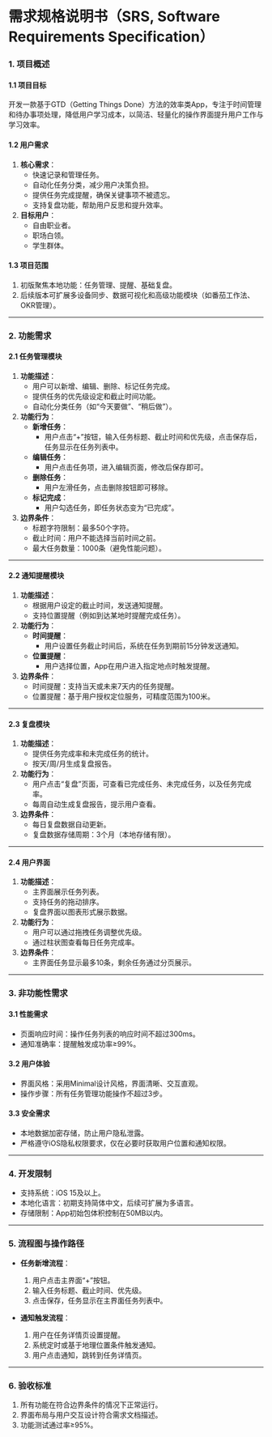 # 需求规格说明书（SRS, Software Requirements Specification）

### **1. 项目概述**
#### **1.1 项目目标**
开发一款基于GTD（Getting Things Done）方法的效率类App，专注于时间管理和待办事项处理，降低用户学习成本，以简洁、轻量化的操作界面提升用户工作与学习效率。

#### **1.2 用户需求**
1. **核心需求**：
   - 快速记录和管理任务。
   - 自动化任务分类，减少用户决策负担。
   - 提供任务完成提醒，确保关键事项不被遗忘。
   - 支持复盘功能，帮助用户反思和提升效率。
2. **目标用户**：
   - 自由职业者。
   - 职场白领。
   - 学生群体。

#### **1.3 项目范围**
1. 初版聚焦本地功能：任务管理、提醒、基础复盘。
2. 后续版本可扩展多设备同步、数据可视化和高级功能模块（如番茄工作法、OKR管理）。

---

### **2. 功能需求**

#### **2.1 任务管理模块**
1. **功能描述**：
   - 用户可以新增、编辑、删除、标记任务完成。
   - 提供任务的优先级设定和截止时间功能。
   - 自动化分类任务（如“今天要做”、“稍后做”）。
2. **功能行为**：
   - **新增任务**：
     - 用户点击“+”按钮，输入任务标题、截止时间和优先级，点击保存后，任务显示在任务列表中。
   - **编辑任务**：
     - 用户点击任务项，进入编辑页面，修改后保存即可。
   - **删除任务**：
     - 用户左滑任务，点击删除按钮即可移除。
   - **标记完成**：
     - 用户勾选任务，即任务状态变为“已完成”。
3. **边界条件**：
   - 标题字符限制：最多50个字符。
   - 截止时间：用户不能选择当前时间之前。
   - 最大任务数量：1000条（避免性能问题）。

---

#### **2.2 通知提醒模块**
1. **功能描述**：
   - 根据用户设定的截止时间，发送通知提醒。
   - 支持位置提醒（例如到达某地时提醒完成任务）。
2. **功能行为**：
   - **时间提醒**：
     - 用户设置任务截止时间后，系统在任务到期前15分钟发送通知。
   - **位置提醒**：
     - 用户选择位置，App在用户进入指定地点时触发提醒。
3. **边界条件**：
   - 时间提醒：支持当天或未来7天内的任务提醒。
   - 位置提醒：基于用户授权定位服务，可精度范围为100米。

---

#### **2.3 复盘模块**
1. **功能描述**：
   - 提供任务完成率和未完成任务的统计。
   - 按天/周/月生成复盘报告。
2. **功能行为**：
   - 用户点击“复盘”页面，可查看已完成任务、未完成任务，以及任务完成率。
   - 每周自动生成复盘报告，提示用户查看。
3. **边界条件**：
   - 每日复盘数据自动更新。
   - 复盘数据存储周期：3个月（本地存储有限）。

---

#### **2.4 用户界面**
1. **功能描述**：
   - 主界面展示任务列表。
   - 支持任务的拖动排序。
   - 复盘界面以图表形式展示数据。
2. **功能行为**：
   - 用户可以通过拖拽任务调整优先级。
   - 通过柱状图查看每日任务完成率。
3. **边界条件**：
   - 主界面任务显示最多10条，剩余任务通过分页展示。

---

### **3. 非功能性需求**

#### **3.1 性能需求**
- 页面响应时间：操作任务列表的响应时间不超过300ms。
- 通知准确率：提醒触发成功率≥99%。

#### **3.2 用户体验**
- 界面风格：采用Minimal设计风格，界面清晰、交互直观。
- 操作步骤：所有任务管理功能操作不超过3步。

#### **3.3 安全需求**
- 本地数据加密存储，防止用户隐私泄露。
- 严格遵守iOS隐私权限要求，仅在必要时获取用户位置和通知权限。

---

### **4. 开发限制**
- 支持系统：iOS 15及以上。
- 本地化语言：初期支持简体中文，后续可扩展为多语言。
- 存储限制：App初始包体积控制在50MB以内。

---

### **5. 流程图与操作路径**
- **任务新增流程**：
  1. 用户点击主界面“+”按钮。
  2. 输入任务标题、截止时间、优先级。
  3. 点击保存，任务显示在主界面任务列表中。

- **通知触发流程**：
  1. 用户在任务详情页设置提醒。
  2. 系统定时或基于地理位置条件触发通知。
  3. 用户点击通知，跳转到任务详情页。

---

### **6. 验收标准**
1. 所有功能在符合边界条件的情况下正常运行。
2. 界面布局与用户交互设计符合需求文档描述。
3. 功能测试通过率≥95%。